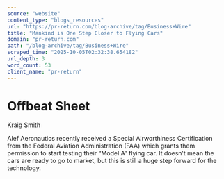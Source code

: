 ```yaml
---
source: "website"
content_type: "blogs_resources"
url: "https://pr-return.com/blog-archive/tag/Business+Wire"
title: "Mankind is One Step Closer to Flying Cars"
domain: "pr-return.com"
path: "/blog-archive/tag/Business+Wire"
scraped_time: "2025-10-05T02:32:38.654182"
url_depth: 3
word_count: 53
client_name: "pr-return"
---
```


# Offbeat Sheet

Kraig Smith

Alef Aeronautics recently received a Special Airworthiness Certification from the Federal Aviation Administration (FAA) which grants them permission to start testing their “Model A” flying car. It doesn’t mean the cars are ready to go to market, but this is still a huge step forward for the technology.
